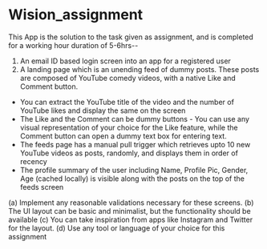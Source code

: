 # Wision_assignment

This App is the solution to the task given as assignment, and is completed for a working hour duration of 5-6hrs--

1. An email ID based login screen into an app for a registered user 
2. A landing page which is an unending feed of dummy posts. These posts are composed of YouTube comedy videos, with a native Like and Comment button. 
- You can extract the YouTube title of the video and the number of YouTube likes and display the same on the screen 
- The Like and the Comment can be dummy buttons - You can use any visual representation of your choice for the Like feature, while the Comment button can open a dummy text box for entering text. 
- The feeds page has a manual pull trigger which retrieves upto 10 new YouTube videos as posts, randomly, and displays them in order of recency 
- The profile summary of the user including Name, Profile Pic, Gender, Age (cached locally) is visible along with the posts on the top of the feeds screen

(a) Implement any reasonable validations necessary for these screens. 
(b) The UI layout can be basic and minimalist, but the functionality should be available 
(c) You can take inspiration from apps like Instagram and Twitter for the layout. 
(d) Use any tool or language of your choice for this assignment 
